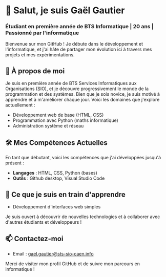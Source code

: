# 👋 Salut, je suis Gaël Gautier

### Étudiant en première année de BTS Informatique | 20 ans | Passionné par l'informatique

Bienvenue sur mon GitHub ! Je débute dans le développement et l'informatique, et j'ai hâte de partager mon évolution ici à travers mes projets et mes expérimentations.

## 💼 À propos de moi

Je suis en première année de BTS Services Informatiques aux Organisations (SIO), et je découvre progressivement le monde de la programmation et des systèmes. Bien que je sois novice, je suis motivé à apprendre et à m'améliorer chaque jour. Voici les domaines que j'explore actuellement :

- Développement web de base (HTML, CSS)
- Programmation avec Python (maths informatique)
- Administration système et réseau

## 🛠️ Mes Compétences Actuelles

En tant que débutant, voici les compétences que j'ai développées jusqu'à présent :

- **Langages** : HTML, CSS, Python (bases)
- **Outils** : Github desktop, Visual Studio Code

## 🌱 Ce que je suis en train d'apprendre

- Développement d'interfaces web simples

Je suis ouvert à découvrir de nouvelles technologies et à collaborer avec d'autres étudiants et développeurs !

## 📫 Contactez-moi

- Email : gael.gautier@sts-sio-caen.info

Merci de visiter mon profil GitHub et de suivre mon parcours en informatique ! 
